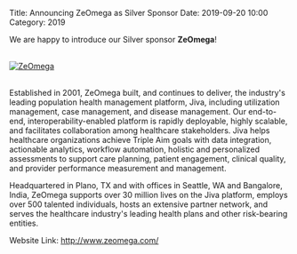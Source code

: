 Title: Announcing ZeOmega as Silver Sponsor
Date: 2019-09-20 10:00
Category: 2019

We are happy to introduce our Silver sponsor **ZeOmega**!

<!-- PELICAN_END_SUMMARY -->
<br>
<div class="text-center">
  <a href="http://www.zeomega.com/" target="_blank">
    <img src="{filename}/images/sponsors/zeomega.png" alt="ZeOmega">
  </a>
</div>
<br>

Established in 2001, ZeOmega built, and continues to deliver, the industry's leading population health management platform, Jiva, including utilization management, case management, and disease management. Our end-to-end, interoperability-enabled platform is rapidly deployable, highly scalable, and facilitates collaboration among healthcare stakeholders. Jiva helps healthcare organizations achieve Triple Aim goals with data integration, actionable analytics, workflow automation, holistic and personalized assessments to support care planning, patient engagement, clinical quality, and provider performance measurement and management.

Headquartered in Plano, TX and with offices in Seattle, WA and Bangalore, India, ZeOmega supports over 30 million lives on the Jiva platform, employs over 500 talented individuals, hosts an extensive partner network, and serves the healthcare industry's leading health plans and other risk-bearing entities.

Website Link: <a href="http://www.zeomega.com/" target="_blank">http://www.zeomega.com/</a>
